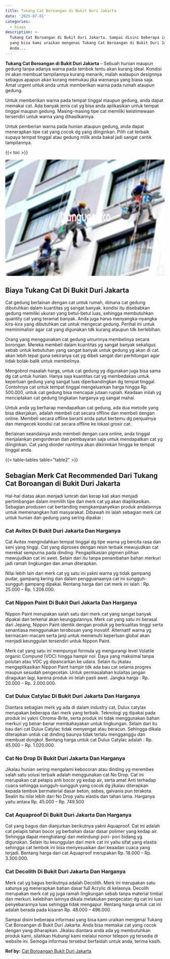 ```yaml
---
title: Tukang Cat Boroangan di Bukit Duri Jakarta
date: '2025-07-01'
categories:
  - biaya
description: >-
  Tukang Cat Boroangan di Bukit Duri Jakarta. Sampai disini beberapa informasi
  yang bisa kami uraikan mengenai Tukang Cat Boroangan di Bukit Duri Jakarta.
  Anda...
---
```


**Tukang Cat Boroangan di Bukit Duri Jakarta** – Sebuah hunian maupun gedung tanpa adanya warna pada tembok tentu akan kurang ideal. Kondisi ini akan membuat tampilannya kurang menarik, malah walaupun designnya sebagus apapun akan kurang memukau jika warnanya yang biasa saja. Amat urgent untuk anda untuk memberikan warna pada rumah ataupun gedung.

Untuk memberikan warna pada tempat tinggal maupun gedung, anda dapat memakai cat. Ada banyak jenis cat yg bisa anda aplikasikan untuk tempat tinggal maupun gedung. Masing-masing tipe cat memiliki keistimewaan tersendiri untuk warna yang dihasilkannya.

Untuk pemberian warna pada hunian ataupun gedung, anda dapat menerapkan tipe cat yang cocok dg yang diinginkan. Pilih cat terbaik supaya tempat tinggal atau gedung milik anda bakal jadi sangat cantik tampilannya.

{{< toc >}}

![Tukang Cat Boroangan di Bukit Duri Jakarta](/images/jasa-cat-murah07.png)

## Biaya Tukang Cat Di Bukit Duri Jakarta

Cat gedung berlainan dengan cat untuk rumah, dimana cat gedung dibutuhkan dalam kuantitas yg sangat banyak. kondisi itu disebabkan gedung memiliki ukuran yang betul-betul luas, sehingga membutuhkan quantity cat yang teramat banyak. Anda juga harus menyangka-nyangka kira-kira yang dibutuhkan cat untuk mengecat gedung. Perihal ini untuk meminimalisir agar cat yang digunakan tdk kurang ataupun tdk berlebihan.

Orang yang menggunakan cat gedung umumnya membelinya secara borongan. Mereka membeli dalam kuantitas yg sangat banyak sekaligus sebab untuk kebutuhan yang sangat banyak untuk gedung yg akan di cat. akan lebih tepat guna sekiranya cat yg dibeli sangat dari perhitungan agar tidak bolak-balik untuk membelinya.

Mengobrol masalah harga, untuk cat gedung yg digunakan juga bisa sama dg cat untuk hunian. Hanya saja kuantitas cat yg membedakan untuk keperluan gedung yang sangat luas diperbandingkan dg tempat tinggal. Contohnya cat untuk tempat tinggal mengeluarkan harga hingga Rp. 500.000, untuk cat gedung bisa mencapai jutaan rupiah. Keadaan inilah yg menciptakan cat gedung tingkatan harganya yg sangat mahal.

Untuk anda yg berharap mendapatkan cat gedung, ada dua metode yang bisa dikerjakan, adalah membeli cat secara offline dan membeli dengan online. Membeli secara offline berarti anda patut bertemu dg penjualnya dan mengecek kondisi cat secara offline ke lokasi grosir cat.

Berlainan seandainya anda membeli dengan cara online, anda tinggal menjalankan pengorderan dan pembayaran saja untuk mendapatkan cat yg diinginkan. Cat yang diorder nantinya akan dikirimkan hingga ke tempat tinggal anda.

{{< table-tables table="table2" >}}

## Sebagian Merk Cat Recommended Dari Tukang Cat Boroangan di Bukit Duri Jakarta

Hal-hal diatas akan menjadi lumrah dan kerap kali akan menjadi pertimbangan dalam memilih tipe dan merk cat yg akan diaplikasikan. Sebagian produsen cat bertanding mengkampanyekan produk andalannya untuk memenangkan hati masyarakat. Dibawah ini ialah sebagian merk cat untuk hunian dan gedung yang sering dipakai :

### Cat Avitex Di Bukit Duri Jakarta Dan Harganya

Cat Avitex mengindahkan tempat tinggal dg tipe warna yg bercita rasa dan seni yang tinggi. Cat yang diproses dengan resin terbaik mewujudkan cat merekat sempurna pada dinding. Pengaplikasian pigmen pilihan mewujudkan cat ini awet. Selain dari itu tanpa penambahan bahan merkuri jadi ramah lingkungan dan aman diterapkan.

Nilai lebih lain dari merk cat yg satu ini yakni warna yg tidak gampang pudar, gampang kering dan dalam pengguanaanya cat ini sungguh-sungguh gampang dipakai. Rentang harga dari cat merk ini ialah : Rp. 25.000 – Rp. 1.206.000.

### Cat Nippon Paint Di Bukit Duri Jakarta Dan Harganya

Nippon Paint merupakan salah satu dari merk cat yang sangat banyak dipakai dan terkenal akan keunggulannya. Merk cat yang satu ini berasal dari Jepang, Nippon Paint identik dengan produk yg berkualitas tinggi serta senantiasa menggunakan terobosan yang inovatif. Alternatif warna yg bermacam-macam serta janji untuk memenuhi keperluan global akan menjadi keunggulan tersendiri untuk Nippon Paint.

Merk cat yang satu ini mempunyai formula yg mengurangi level Volatile organic Compund (VOC) hingga hampir nol. Daya yang maksimal tanpa polutan atau VOC yg dipancarkan ke udara. Selain itu jikalau mengaplikasikan Nippon Paint hampir tdk ada bau cat selama progres maupun sesudah pengecetan. Untuk permasalahan kulaitas jangan diragukan lagi, karena produk ini telah pasti awet. Jangka harga : Rp. 20.000 – Rp. 2.000.000.

### Cat Dulux Catylac Di Bukit Duri Jakarta Dan Harganya

Diantara sebagian merk yg ada di dalam industry cat, Dulux catylax merupakan beberapa dari merk yang terbaik. Teknologi yg dipakai pada produk ini yakni Chroma-Brite, serta produk ini tidak menggunakan bahan merkuri yg benar-benar membahayakan untuk lingkungan. Selain dari itu bau dari cat Dulux Catylac tidak menyengat atau beracun. Sehingga dikala diterapkan untuk cat dinding baunya tidak terlalu mengganggu dan membuat dongkol. Bentang harga untuk cat Dulux Catylac adalah : Rp. 45.000 – Rp. 1.020.000.

### Cat No Drop Di Bukit Duri Jakarta Dan Harganya

Jikalau hunian sering mengalami kebocoran atau dinding yg merembes salah satu solusi terbaik adalah menggunakan cat No Drop. Cat ini merupakan cat pelapis anti bocor yg kedap air, serta amat Anti terhadap cuaca sehingga sungguh-sungguh yang cocok dg jikalau diterapkan kepada tembok bermaterial dasar beton, asbes, galvanis pun terakota. Sealin itu nilai lebih dari No Drop yaitu elastis dan tahan lama. Harganya yaitu antara Rp. 45.000 – Rp. 749.500

### Cat Aquaproof Di Bukit Duri Jakarta Dan Harganya

Cat yang bagus dan dianjurkan berikutnya yakni Aquaproof. Cat ini adalah cat pelapis tahan bocor yg berbahan dasar dasar polimer yang kedap air. Sehingga dapat menghalangi dan melindungi pori- pori bidang yg digunakan. Selain itu keunggulan dari merk cat ini yaitu sifat yang elastis sehingga cat tembok ini bisa menyesuaikan dari keaadan cuaca yang terjadi. Bentang harga dari cat Aquaproof merupakan Rp. 18.000 – Rp. 3.300.000.

### Cat Decolith Di Bukit Duri Jakarta Dan Harganya

Merk cat yg bagus berikutnya adalah Decolith. Merk ini merupakan satu satunya yg menerapkan bahan dasar full Acrylic di kelasnya. Decolih merupakan merk cat yg juga ramah lingkungan sebab tanpa material timbal dan merkuri. kelebihan lainnya dikala melakukan pengecatan dg cat ini luas penyebarannya luas sehingga tidak mengapur. Rentang harga untuk cat ini adalah berada pada kisaran Rp. 48.000 – 496.000.

Sampai disini beberapa informasi yang bisa kami uraikan mengenai Tukang Cat Boroangan di Bukit Duri Jakarta. Anda bisa memakai cat yang cocok dengan yang diharapkan. Jikalau diantara anda ada yg membutuhkan produk kami, silahkan Hubungi kami melalui nomor telepon yg tersedia di website ini. Semoga informasi tersebut berfaidah untuk anda, terima kasih.

**Ref by:** [Cat Boroangan Bukit Duri Jakarta](https://id.wikipedia.org/wiki/Cat)
